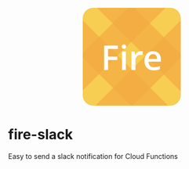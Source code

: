 <p align="center">
    <img src="https://raw.githubusercontent.com/starhoshi/fire-slack/master/docs/logo.png" width='200px' />
</p>

# fire-slack
Easy to send a slack notification for Cloud Functions
